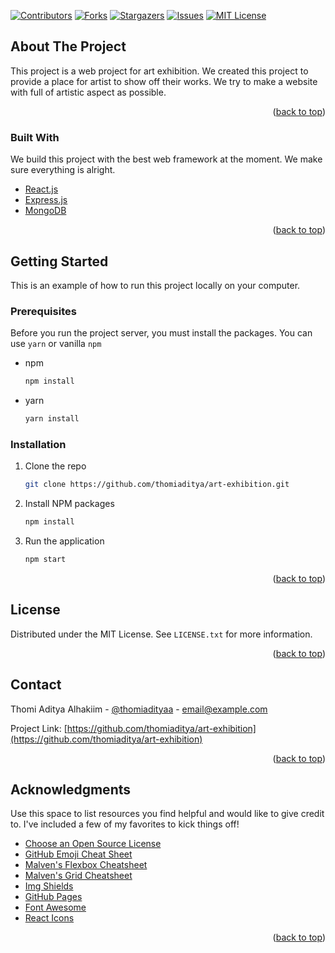 <div id="top"></div>
<!--
*** Thanks for checking out the Best-README-Template. If you have a suggestion
*** that would make this better, please fork the repo and create a pull request
*** or simply open an issue with the tag "enhancement".
*** Don't forget to give the project a star!
*** Thanks again! Now go create something AMAZING! :D
-->

<!-- PROJECT SHIELDS -->
<!--
*** I'm using markdown "reference style" links for readability.
*** Reference links are enclosed in brackets [ ] instead of parentheses ( ).
*** See the bottom of this document for the declaration of the reference variables
*** for contributors-url, forks-url, etc. This is an optional, concise syntax you may use.
*** https://www.markdownguide.org/basic-syntax/#reference-style-links
-->

[![Contributors][contributors-shield]][contributors-url]
[![Forks][forks-shield]][forks-url]
[![Stargazers][stars-shield]][stars-url]
[![Issues][issues-shield]][issues-url]
[![MIT License][license-shield]][license-url]

<!-- ABOUT THE PROJECT -->

## About The Project

This project is a web project for art exhibition. We created this project to provide a place for artist to show off their works. We try to make a website with full of artistic aspect as possible.

<p align="right">(<a href="#top">back to top</a>)</p>

### Built With

We build this project with the best web framework at the moment. We make sure everything is alright.

- [React.js](https://reactjs.org/)
- [Express.js](https://expressjs.com/)
- [MongoDB](https://www.mongodb.com/)

<p align="right">(<a href="#top">back to top</a>)</p>

<!-- GETTING STARTED -->

## Getting Started

This is an example of how to run this project locally on your computer.

### Prerequisites

Before you run the project server, you must install the packages. You can use `yarn` or vanilla `npm`

- npm

  ```sh
  npm install
  ```

- yarn

  ```sh
  yarn install
  ```

### Installation

1. Clone the repo
   ```sh
   git clone https://github.com/thomiaditya/art-exhibition.git
   ```
2. Install NPM packages
   ```sh
   npm install
   ```
3. Run the application
   ```sh
   npm start
   ```

<p align="right">(<a href="#top">back to top</a>)</p>

<!-- LICENSE -->

## License

Distributed under the MIT License. See `LICENSE.txt` for more information.

<p align="right">(<a href="#top">back to top</a>)</p>

<!-- CONTACT -->

## Contact

Thomi Aditya Alhakiim - [@thomiadityaa](https://twitter.com/your_username) - email@example.com

Project Link: [https://github.com/thomiaditya/art-exhibition](https://github.com/thomiaditya/art-exhibition)

<p align="right">(<a href="#top">back to top</a>)</p>

<!-- ACKNOWLEDGMENTS -->

## Acknowledgments

Use this space to list resources you find helpful and would like to give credit to. I've included a few of my favorites to kick things off!

- [Choose an Open Source License](https://choosealicense.com)
- [GitHub Emoji Cheat Sheet](https://www.webpagefx.com/tools/emoji-cheat-sheet)
- [Malven's Flexbox Cheatsheet](https://flexbox.malven.co/)
- [Malven's Grid Cheatsheet](https://grid.malven.co/)
- [Img Shields](https://shields.io)
- [GitHub Pages](https://pages.github.com)
- [Font Awesome](https://fontawesome.com)
- [React Icons](https://react-icons.github.io/react-icons/search)

<p align="right">(<a href="#top">back to top</a>)</p>

<!-- MARKDOWN LINKS & IMAGES -->
<!-- https://www.markdownguide.org/basic-syntax/#reference-style-links -->

[contributors-shield]: https://img.shields.io/github/contributors/thomiaditya/art-exhibition
[contributors-url]: https://github.com/thomiaditya/art-exhibition/graphs/contributors
[forks-shield]: https://img.shields.io/github/forks/thomiaditya/art-exhibition
[forks-url]: https://github.com/thomiaditya/art-exhibition/network/members
[stars-shield]: https://img.shields.io/github/stars/thomiaditya/art-exhibition
[stars-url]: https://github.com/thomiaditya/art-exhibition/stargazers
[issues-shield]: https://img.shields.io/github/issues/thomiaditya/art-exhibition
[issues-url]: https://github.com/thomiaditya/art-exhibition/issues
[license-shield]: https://img.shields.io/github/license/thomiaditya/art-exhibition
[license-url]: https://github.com/thomiaditya/art-exhibition/blob/main/LICENSE
[linkedin-shield]: https://img.shields.io/badge/-LinkedIn-black.svg?style=for-the-badge&logo=linkedin&colorB=555
[linkedin-url]: #
[product-screenshot]: #
